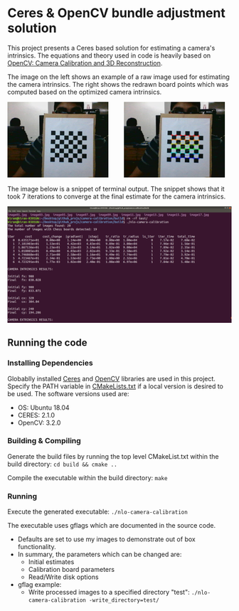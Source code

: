 # Ceres & OpenCV bundle adjustment solution

This project presents a Ceres based solution for estimating a camera's intrinsics. The equations and theory used in code is heavily based on [OpenCV: Camera Calibration and 3D Reconstruction](https://docs.opencv.org/2.4/modules/calib3d/doc/camera_calibration_and_3d_reconstruction.html).

The image on the left shows an example of a raw image used for estimating the camera intrinsics. The right shows the redrawn board points which was computed based on the optimized camera intrinsics.

<p float="center">
  <img src="media/image01.jpg" width="45%"/>
  &nbsp;&nbsp;&nbsp;&nbsp;&nbsp;&nbsp;&nbsp;
  <img src="media/image00.jpg" width="45%"/>
</p>

The image below is a snippet of terminal output. The snippet shows that it took 7 iterations to converge at the final estimate for the camera intrinsics.

<p align="center">
    <img src="media/terminal.png"/>
</p>

## Running the code

### Installing Dependencies

Globablly installed [Ceres](http://ceres-solver.org/installation.html#linux) and [OpenCV](https://docs.opencv.org/4.x/d7/d9f/tutorial_linux_install.html) libraries are used in this project. Specify the PATH variable in [CMakeLists.txt](CMakeLists.txt) if a local version is desired to be used. The software versions used are:

- OS: Ubuntu 18.04
- CERES: 2.1.0
- OpenCV: 3.2.0

### Building & Compiling

Generate the build files by running the top level CMakeList.txt within the build directory:
`cd build && cmake ..`

Compile the executable within the build directory: `make`

### Running

Execute the generated executable: `./nlo-camera-calibration`

The executable uses gflags which are documented in the source code.

- Defaults are set to use my images to demonstrate out of box functionality.
- In summary, the parameters which can be changed are:
  - Initial estimates
  - Calibration board parameters
  - Read/Write disk options
- gflag example:
  - Write processed images to a specified directory "test": `./nlo-camera-calibration -write_directory=test/`
